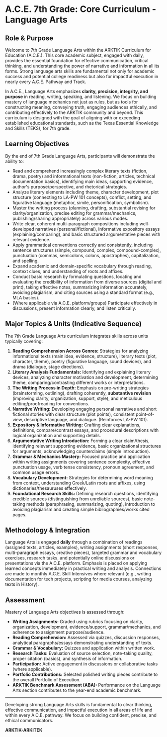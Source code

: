 # A.C.E. 7th Grade: Core Curriculum - Language Arts

## Role & Purpose

Welcome to 7th Grade Language Arts within the ARKTIK Curriculum for Education (A.C.E.). This core academic subject, engaged with daily, provides the essential foundation for effective communication, critical thinking, and understanding the power of narrative and information in all its forms. Strong language arts skills are fundamental not only for academic success and potential college readiness but also for impactful execution in nearly every A.C.E. Pathway and Track.

In A.C.E., Language Arts emphasizes **clarity, precision, integrity, and purpose** in reading, writing, speaking, and listening. We focus on building mastery of language mechanics not just as rules, but as tools for constructing meaning, conveying truth, engaging audiences ethically, and contributing effectively to the ARKTIK community and beyond. This curriculum is designed with the goal of aligning with or exceeding established educational standards, such as the Texas Essential Knowledge and Skills (TEKS), for 7th grade.

## Learning Objectives

By the end of 7th Grade Language Arts, participants will demonstrate the ability to:

*   Read and comprehend increasingly complex literary texts (fiction, drama, poetry) and informational texts (non-fiction, articles, technical documentation basics), identifying main ideas, supporting evidence, author's purpose/perspective, and rhetorical strategies.
*   Analyze literary elements including theme, character development, plot structure (connecting to LA-PW 101 concepts), conflict, setting, and figurative language (metaphor, simile, personification, symbolism).
*   Master the writing process (planning, drafting, substantial revising for clarity/organization, precise editing for grammar/mechanics, publishing/sharing appropriately) across various modes.
*   Write clear, coherent multi-paragraph compositions including well-developed narratives (personal/fictional), informative expository essays (explaining/comparing), and basic structured argumentative pieces with relevant evidence.
*   Apply grammatical conventions correctly and consistently, including sentence structures (simple, compound, complex, compound-complex), punctuation (commas, semicolons, colons, apostrophes), capitalization, and spelling.
*   Expand academic and domain-specific vocabulary through reading, context clues, and understanding of roots and affixes.
*   Conduct basic research by formulating questions, locating and evaluating the credibility of information from diverse sources (digital and print), taking effective notes, summarizing information accurately, avoiding plagiarism, and citing sources using a standard format (e.g., MLA basics).
*   (Where applicable via A.C.E. platform/groups) Participate effectively in discussions, present information clearly, and listen critically.

## Major Topics & Units (Indicative Sequence)

The 7th Grade Language Arts curriculum integrates skills across units typically covering:

1.  **Reading Comprehension Across Genres:** Strategies for analyzing informational texts (main idea, evidence, structure), literary texts (plot, character, theme), poetry (figurative language, sound devices), and drama (dialogue, stage directions).
2.  **Literary Analysis Fundamentals:** Identifying and explaining literary devices, analyzing character motivation and development, determining theme, comparing/contrasting different works or interpretations.
3.  **The Writing Process in Depth:** Emphasis on pre-writing strategies (brainstorming, outlining), drafting coherently, **substantive revision** (improving clarity, organization, support, style), and meticulous editing/proofreading for conventions.
4.  **Narrative Writing:** Developing engaging personal narratives and short fictional stories with clear structure (plot points), consistent point-of-view, descriptive language, and dialogue. (Reinforces LA-PW 101).
5.  **Expository & Informative Writing:** Crafting clear explanations, definitions, compare/contrast essays, and procedural descriptions with logical organization and supporting details.
6.  **Argumentative Writing Introduction:** Forming a clear claim/thesis, identifying relevant supporting evidence, basic organizational structures for arguments, acknowledging counterclaims (simple introduction).
7.  **Grammar & Mechanics Mastery:** Focused practice and application within writing assignments covering sentence complexity, effective punctuation usage, verb tense consistency, pronoun agreement, and common usage errors.
8.  **Vocabulary Development:** Strategies for determining word meaning from context, understanding Greek/Latin roots and affixes, using dictionaries/thesauruses effectively.
9.  **Foundational Research Skills:** Defining research questions, identifying credible sources (distinguishing from unreliable sources), basic note-taking methods (paraphrasing, summarizing, quoting), introduction to avoiding plagiarism and creating simple bibliographies/works cited pages.

## Methodology & Integration

Language Arts is engaged **daily** through a combination of readings (assigned texts, articles, examples), writing assignments (short responses, multi-paragraph essays, creative pieces), targeted grammar and vocabulary exercises, research tasks, and potentially online discussions or presentations via the A.C.E. platform. Emphasis is placed on applying learned concepts immediately in practical writing and analysis. Connections are made to monthly A.C.E. Skill Intensives where relevant (e.g., writing documentation for tech projects, scripting for media courses, analyzing texts in History).

## Assessment

Mastery of Language Arts objectives is assessed through:

*   **Writing Assignments:** Graded using rubrics focusing on clarity, organization, development, evidence/support, grammar/mechanics, and adherence to assignment purpose/audience.
*   **Reading Comprehension:** Assessed via quizzes, discussion responses, analytical paragraphs/essays demonstrating understanding of texts.
*   **Grammar & Vocabulary:** Quizzes and application within written work.
*   **Research Tasks:** Evaluation of source selection, note-taking quality, proper citation (basics), and synthesis of information.
*   **Participation:** Active engagement in discussions or collaborative tasks (where applicable).
*   **Portfolio Contributions:** Selected polished writing pieces contribute to the overall Portfolio of Execution.
*   **ARKTIK Benchmark Assessment (ABA):** Performance on the Language Arts section contributes to the year-end academic benchmark.

---

Developing strong Language Arts skills is fundamental to clear thinking, effective communication, and impactful execution in all areas of life and within every A.C.E. pathway. We focus on building confident, precise, and ethical communicators.

**ARKTIK-ARKITEK**
